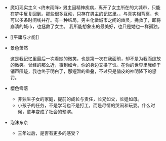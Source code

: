 
- 魔幻现实主义
	<终末雨阵>
	男主因精神疾病，离开了女主所在的大城市，只能在梦中反复回到。那些很多互动，只存在男主的记忆里。，与真实相背离，也可以多条时间线并存。有一种结局，男主化做城市之间的幽灵，挽救了，即将崩溃的城市，也拯救了女主。
	我所能想象出的最美好，也只是她也一样孤独。
- [[平庸与才能]] 
- 景色萧然
	 
	这是我记忆里最后一次看她的微笑，也是第一次在我面前，却不是为我而绽放的微笑。曾经的那么近，事到如今，你的身边又换了谁。在你的世界里我终于销声匿迹，我也终于明白了，那短暂的重叠，不过只是俏皮的神明降下的惩罚。
- 樱色零落
	- 非独生子女的家庭，提前的成长与责任，长兄如父，长姐如母。
	- 小孩子的任务，不是学习也不是打工，而是尽情的哭闹和玩耍。什么时候，童年变成了社会的预演。
- 泡沫东京
	 - 三年过后，是否有更多的感受？
